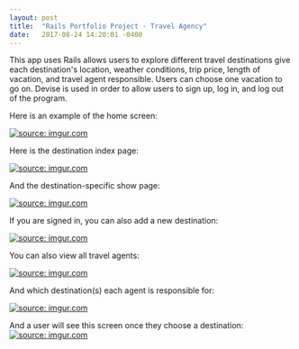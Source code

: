```yaml
---
layout: post
title:  "Rails Portfolio Project - Travel Agency"
date:   2017-08-24 14:20:01 -0400
---
```



This app uses Rails allows users to explore different travel destinations give each destination's location, weather conditions, trip price, length of vacation, and travel agent responsible. Users can choose one vacation to go on. Devise is used in order to allow users to sign up, log in, and log out of the program.

Here is an example of the home screen:

<a href="http://imgur.com/MrswAeL"><img src="http://i.imgur.com/MrswAeL.png" title="source: imgur.com" /></a>

Here is the destination index page:

<a href="http://imgur.com/XGoxKLy"><img src="http://i.imgur.com/XGoxKLy.png" title="source: imgur.com" /></a>

And the destination-specific show page:

<a href="http://imgur.com/wY8uFRB"><img src="http://i.imgur.com/wY8uFRB.png" title="source: imgur.com" /></a>

If you are signed in, you can also add a new destination:

<a href="http://imgur.com/yhHOAPu"><img src="http://i.imgur.com/yhHOAPu.png" title="source: imgur.com" /></a>

You can also view all travel agents:

<a href="http://imgur.com/ndCpDQk"><img src="http://i.imgur.com/ndCpDQk.png" title="source: imgur.com" /></a>

And which destination(s) each agent is responsible for:

<a href="http://imgur.com/AiOXbiT"><img src="http://i.imgur.com/AiOXbiT.png" title="source: imgur.com" /></a>

And a user will see this screen once they choose a destination:
<a href="http://imgur.com/lkOXby4"><img src="http://i.imgur.com/lkOXby4.png" title="source: imgur.com" /></a>

